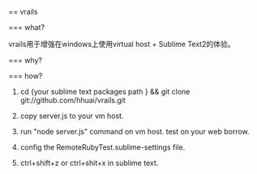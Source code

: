 == vrails

=== what?

vrails用于增强在windows上使用virtual host + Sublime Text2的体验。

=== why?


=== how?
1. cd {your sublime text packages path } && git clone git://github.com/hhuai/vrails.git

2. copy server.js to your vm host.

3. run "node server.js" command on vm host.
   test on your web borrow.

4. config the RemoteRubyTest.sublime-settings file.

5. ctrl+shift+z or ctrl+shit+x in sublime text.
